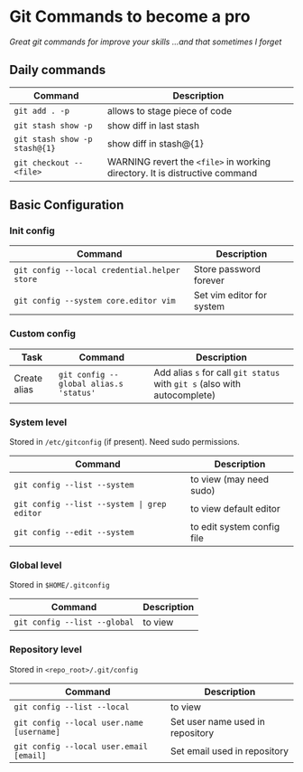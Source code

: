Git Commands to become a pro
============
_Great git commands for improve your skills ...and that sometimes I forget_

## Daily commands
| Command | Description |
| ------- | ----------- |
|`git add . -p`| allows to stage piece of code |
|`git stash show -p` | show diff in last stash|
|`git stash show -p stash@{1}` | show diff in stash@{1}|
|`git checkout -- <file>`| WARNING revert the `<file>` in working directory. It is distructive command |

## Basic Configuration

### Init config

| Command | Description |
| ------- | ----------- |
| `git config --local credential.helper store` | Store password forever |
| `git config --system core.editor vim` | Set vim editor for system |

### Custom config
| Task | Command | Description |
| ---- | ------- | ----------- |
| Create alias |`git config --global alias.s 'status'`|Add alias `s` for call `git status` with `git s` (also with autocomplete)|

### System level

Stored in `/etc/gitconfig` (if present). Need sudo permissions.

| Command | Description |
| ------- | ----------- |
| `git config --list --system` | to view (may need sudo) |
| `git config --list --system \| grep editor` | to view default editor |
| `git config --edit --system` | to edit system config file |


### Global level

Stored in `$HOME/.gitconfig`

| Command | Description |
| ------- | ----------- |
| `git config --list --global` | to view |


### Repository level

Stored in `<repo_root>/.git/config`

| Command | Description |
| ------- | ----------- |
| `git config --list --local` | to view |
| `git config --local user.name [username]` | Set user name used in repository |
| `git config --local user.email [email]` | Set email used in repository |
